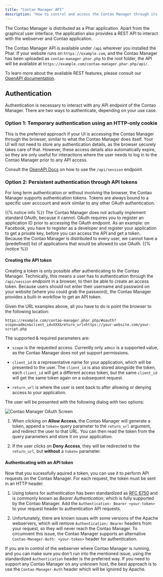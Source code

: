 ```yaml
---
title: "Contao Manager API"
description: "How to control and access the Contao Manager through its REST API."
---
```



The Contao Manager is distributed as a Phar application. Apart from the graphical user interface,
the application also provides a REST API to interact with the webserver and Contao application.

The Contao Manager API is available under `/api` wherever you installed the Phar. 
If your website runs on `https://example.com`, and the Contao Manager has been uploaded as 
`contao-manager.phar.php` to the root folder, the API will be available at 
`https://example.com/contao-manager.phar.php/api/`.

To learn more about the available REST features, please consult our [OpenAPI documentation][API].


## Authentication

Authentication is necessary to interact with any API endpoint of the Contao Manager. 
There are two ways to authenticate, depending on your use case.


### Option 1: Temporary authentication using an HTTP-only cookie
    
This is the preferred approach if your UI is accessing the Contao Manager through the
browser, similar to what the Contao Manager does itself. Your UI will not need
to store any authentication details, as the browser securely takes care of that.
However, these access details also automatically expire, so they are only useful for
interactions where the user needs to log in to the Contao Manager prior to any API access.

Consult the [OpenAPI Docs][API] on how to use the `/api/session` endpoint.


### Option 2: Persistent authentication through API tokens

For long term authentication or without involving the browser, the Contao Manager
supports authentication tokens. Tokens are always bound to a specific user acccount
and work similar to any other OAuth authentication.

{{% notice info %}}
The Contao Manager does not actually implement standard OAuth, because it cannot. OAuth requires you to register an
application ID prior to accessing the OAuth endpoint. As an example: on Facebook, you have to register as a developer
and register your application to get a private key, before you can access the API and get a token. Because the Contao Manager
is distributed to every user, we cannot have a (predefined) list of applications that would be allowed to use OAuth.
{{% /notice %}}


#### Creating the API token

Creating a token is only possible after authenticating to the Contao Manager. Technically,
this means a user has to authentication through the `/api/session` endpoint in a browser,
to then be able to create an access token. Because users should not enter their username
and password on your website (where you could grab the password), the Contao Manager provides
a built-in workflow to get an API token.

Given the URL examples above, all you have to do is point the browser to the following location:

```
https://example.com/contao-manager.phar.php/#oauth?scope=admin&client_id=XXX&return_url=https://your-website.com/your-script.php
``` 

The supported & required parameters are:

- `scope` is the requested access. Currently only `admin` is a supported value, as the Contao Manager does not yet
  support permissions.
  
- `client_id` is a representative name for your application, which will be presented to the user.
  The `client_id` is also stored alongside the token, each `client_id` will get a different access
  token, but the same `client_id` will get the same token again on a subsequent request. 
 
- `return_url` is where the user is sent back to after allowing or denying access to your application. 
 
 
The user will be presented with the following dialog with two options:

![Contao Manager OAuth Screen](../images/oauth.png?width=449&classes=shadow)

1. When clicking on **Allow Access**, the Contao Manager will generate a token, append a `token=`
   query parameter to the `return_url` argument, and redirect the user to that URL. 
   You can then read the token from the query parameters and store it on your application.
   
2. If the user clicks on **Deny Access**, they will be redirected to the `return_url`, but **without** a `token=` parameter. 


#### Authenticating with an API token

Now that you sucessfully aquired a token, you can use it to perform API requests on the Contao Manager.
For each request, the token must be sent in an HTTP header.

1. Using tokens for authentication has been standardized as [RFC 6750][rfc6750] and is commonly known as _Bearer Authentication_,
   which is fully supported by the Contao Manager. Add the `Authentication: Bearer <your-token>` to your request header to authentication API requests.

2. Unfortunately, there are known issues with some versions of the Apache webservers, which will remove `Authentication: Bearer` headers
   from your request, so they will never reach the Contao Manager. To circumvent this issue, the Contao Manager supports an alternative
   `Contao-Manager-Auth: <your-token>` header for authentication.
   
If you are in control of the webserver where Contao Manager is running, and you can make sure you don't run into the mentioned issue, using
the standardized `Authentication` header is the preferred way. If you need to support any Contao Manager on any unknown host, the best
approach is to use the `Contao-Manager-Auth` header which will be ignored by Apache.


[API]: https://docs.contao.org/books/manager/api/
[rfc6750]: https://tools.ietf.org/html/rfc6750

